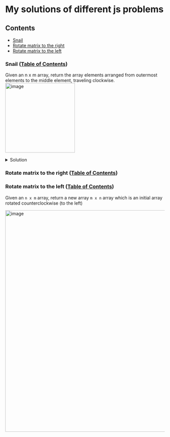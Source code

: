 # My solutions of different js problems

## Contents

* [Snail](#rotate-matrix-to-the-right-table-of-contents)
* [Rotate matrix to the right](#rotate-matrix-to-the-right-table-of-contents)
* [Rotate matrix to the left](#rotate-matrix-to-the-left-table-of-contents)

### Snail ([Table of Contents](#contents))

Given an n x m array, return the array elements arranged from outermost elements to the middle element, traveling clockwise.
<img width="220" alt="image" src="https://github.com/nat-davydova/solving-js-problems/assets/52240221/f83f4c0d-ffd0-4ce0-bfb1-d3e061bf92e8">

<details>
  <summary>Solution</summary>

  Let's say we have such a matrix:

  ```js
    const matrix = [
      [1, 2, 3, 4],
      [5, 6, 7, 8],
      [9, 10, 11, 12],
      [13, 14, 15, 16]
    ]
  ```

  We can split the snail's travel to circles, like that:

  <img width="276" alt="image" src="https://github.com/nat-davydova/solving-js-problems/assets/52240221/8b6c840e-5a3d-4832-b299-7cfc71720068">

  Here we have 2 circles: outer and inner. If the matrix will be bigger it will still have such a circles system:

  <img width="393" alt="image" src="https://github.com/nat-davydova/solving-js-problems/assets/52240221/8bc583bb-de77-4a35-a03c-db5ad0efe5af">

  We can split each circle in 4 parts: top side, right side, bottom side and left side. When we complete a part, we can remove it from the matrix, and do it again and again until the matrix become empty:

  <img width="1279" alt="image" src="https://github.com/nat-davydova/solving-js-problems/assets/52240221/7c753a12-8e02-467d-a3b7-1f99cf1c3845">

  The simpliciest part is to grab the **top side**, push it's elements into result and remove the line:

  <img width="270" alt="image" src="https://github.com/nat-davydova/solving-js-problems/assets/52240221/d423b4f5-942d-40b8-bc51-873f8e748fc5">

  ```js
  matrix[0].forEach(elem => result.push(elem));
  matrix.shift();
  ```

  Now we need **right side**. To map through each row we have and to get the last elem of every row, than - delete it:

  <img width="274" alt="image" src="https://github.com/nat-davydova/solving-js-problems/assets/52240221/c08018ec-e234-44e0-878c-3a0c06b340b7">

  ```js
  matrix.forEach(row => {
      result.push(row[row.length - 1]);
      row.pop();
  })
  ```

  **Bottom side** is a bit trickier: the last row elements should be grabbed from the right to the left:

  <img width="233" alt="image" src="https://github.com/nat-davydova/solving-js-problems/assets/52240221/0cc71a03-741e-42fc-8710-5c9a124467fa">

  ```js
  const bottomRow = matrix[matrix.length - 1]; // can be 'undefined' if the matrix is empty on this stage
    for (let i = bottomRow?.length - 1; i >= 0; i--) {
      result.push(bottomRow[i]);
    }
    matrix.pop();
  ```

  The last part of the circle - **left side**. Here we loop through all the rows from bottom to top and grab evary first row item:

  <img width="202" alt="image" src="https://github.com/nat-davydova/solving-js-problems/assets/52240221/69ac1fc9-da7a-43b5-87d0-046b44fd5cea">

  ```js
    for (let i = matrix.length - 1; i >= 0; i--) {
      const row = matrix[i];
      result.push(row[0]);
      row.shift();
    }
  ```

  And then if there are any more rows in the matrix, we start a new circle.

  ```js
  function snail(matrix) {
    const result = [];

    // while we have non-empty rows
    while(matrix.length > 0) {
      // top side
      matrix[0].forEach(elem => result.push(elem));
      matrix.shift();
  
      // right side
      matrix.forEach(row => {
        result.push(row[row.length - 1]);
        row.pop();
      })
  
      //bottom side
      const bottomRow = matrix[matrix.length - 1];
      for (let i = bottomRow?.length - 1; i >= 0; i--) {
        result.push(bottomRow[i]);
      }
      matrix.pop();
  
      //left side
      for (let i = matrix.length - 1; i >= 0; i--) {
        const row = matrix[i];
        result.push(row[0]);
        row.shift();
      }
    }
  
    return result;
  }
  ```
</details>

### Rotate matrix to the right ([Table of Contents](#contents))

### Rotate matrix to the left ([Table of Contents](#contents))

Given an `n x m` array, return a new array `m x n` array which is an initial array rotated counterclockwise (to the left)

<img width="700" alt="image" src="https://github.com/nat-davydova/solving-js-problems/assets/52240221/a3b0a5bb-408f-4d55-93ff-2591f6fa8741">

